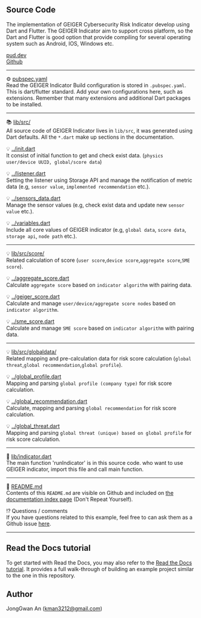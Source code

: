 <!--**
 @file
 @copyright FHNW Switzerland 2022, FHNW
 @authors JongGwan An [kman3212@gmail.com]
-->


<h2>Source Code</h2>
The implementation of GEIGER Cybersecurity Risk Indicator develop using Dart and Flutter. The GEIGER Indicator aim to support cross platform, so the Dart and Flutter is good option that provide compiling for several operating system such as Android, IOS, Windows etc. </br>

[pud.dev](https://pub.dev/documentation/toolbox_indicator_test/latest/indicator/indicator-library.html) </br>
[Github](https://github.com/Cftn/GEIGER-indicator)

***

⚙️ [pubspec.yaml](https://github.com/readthedocs-examples/example-mkdocs-basic/blob/main/.readthedocs.yaml)<br>
Read the GEIGER Indicator Build configuration is stored in `.pubspec.yaml`. This is dart/flutter standard. Add your own configurations here, such as extensions. Remember that many extensions and additional Dart packages to be installed.

***

📚 [lib/src/](https://github.com/readthedocs-examples/example-mkdocs-basic/blob/main/docs/api.md)<br>
All source code of GEIGER Indicator lives in `lib/src`, it was generated using Dart defaults. All the `*.dart` make up sections in the documentation.

💡 [../init.dart](https://github.com/readthedocs-examples/example-mkdocs-basic/blob/main/docs/api.md)<br>
It consist of initial function to get and check exist data. (`physics user/device UUID, global/score data`)

💡 [../listener.dart](https://github.com/readthedocs-examples/example-mkdocs-basic/blob/main/docs/api.md)<br>
Setting the listener using Storage API and manage the notification of metric data (e.g, `sensor value`, `implemented recommendation` etc.).

💡 [../sensors_data.dart](https://github.com/readthedocs-examples/example-mkdocs-basic/blob/main/docs/api.md)<br>
Manage the sensor values (e.g, check exist data and update new `sensor value` etc.).

💡 [../variables.dart](https://github.com/readthedocs-examples/example-mkdocs-basic/blob/main/docs/api.md)<br>
Include all core values of GEIGER indicator (e.g, `global data`, `score data`, `storage api`, `node path` etc.).

***

💡 [lib/src/score/](https://github.com/readthedocs-examples/example-mkdocs-basic/blob/main/docs/api.md)<br>
Related calculation of score (`user score`,`device score`,`aggregate score`,`SME score`).

💡 [../aggregate_score.dart](https://github.com/readthedocs-examples/example-mkdocs-basic/blob/main/docs/api.md)<br>
Calculate `aggregate score` based on `indicator algorithm` with pairing data. 

💡 [../geiger_score.dart](https://github.com/readthedocs-examples/example-mkdocs-basic/blob/main/docs/api.md)<br>
Calculate and manage `user/device/aggregate score nodes` based on `indicator algorithm`.

💡 [../sme_score.dart](https://github.com/readthedocs-examples/example-mkdocs-basic/blob/main/docs/api.md)<br>
Calculate and manage `SME score` based on `indicator algorithm` with pairing data. 

***
💡 [lib/src/globaldata/](https://github.com/readthedocs-examples/example-mkdocs-basic/blob/main/docs/api.md)<br>
Related mapping and pre-calculation data for risk score calculation (`global threat`,`global recommendation`,`global profile`).

💡 [../global_profile.dart](https://github.com/readthedocs-examples/example-mkdocs-basic/blob/main/docs/api.md)<br>
Mapping and parsing `global profile (company type)` for risk score calculation.

💡 [../global_recommendation.dart](https://github.com/readthedocs-examples/example-mkdocs-basic/blob/main/docs/api.md)<br>
Calculate, mapping and parsing `global recommendation` for risk score calculation.

💡 [../global_threat.dart](https://github.com/readthedocs-examples/example-mkdocs-basic/blob/main/docs/api.md)<br>
Mapping and parsing `global threat (unique) based on global profile` for risk score calculation.

***

📍 [lib/indicator.dart](https://github.com/readthedocs-examples/example-mkdocs-basic/blob/main/docs/requirements.txt) <br>
The main function 'runIndicator' is in this source code. who want to use GEIGER indicator, import this file and call main function.

***

📜 [README.md](https://github.com/readthedocs-examples/example-mkdocs-basic/blob/main/README.rst)<br>
Contents of this `README.md` are visible on Github and included on [the documentation index page](https://example-mkdocs-basic.readthedocs.io/en/latest/) (Don\'t Repeat Yourself).

⁉️ Questions / comments<br>
If you have questions related to this example, feel free to can ask them as a Github issue [here](https://github.com/readthedocs-examples/example-mkdocs-basic/issues).

***

Read the Docs tutorial
----------------------

To get started with Read the Docs, you may also refer to the [Read the Docs tutorial](https://docs.readthedocs.io/en/stable/tutorial/). It provides a full walk-through of building an example project similar to the one in this repository.


Author
----------------------

JongGwan An (kman3212@gmail.com)